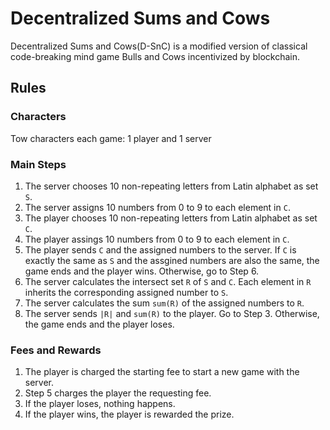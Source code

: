 # Decentralized Sums and Cows
Decentralized Sums and Cows(D-SnC) is a modified version of classical code-breaking mind game Bulls and Cows incentivized by blockchain.

## Rules

### Characters

Tow characters each game: 1 player and 1 server

### Main Steps

1. The server chooses 10 non-repeating letters from Latin alphabet as set `S`.
2. The server assigns 10 numbers from 0 to 9 to each element in `C`.
3. The player chooses 10 non-repeating letters from Latin alphabet as set `C`.
4. The player assings 10 numbers from 0 to 9 to each element in `C`.
5. The player sends `C` and the assigned numbers to the server. If `C` is exactly the same as `S` and the assgined numbers are also the same, the game ends and the player wins. Otherwise, go to Step 6.
6. The server calculates the intersect set `R` of `S` and `C`. Each element in `R` inherits the corresponding assigned number to `S`.
7. The server calculates the sum `sum(R)` of the assigned numbers to `R`.
8. The server sends `|R|` and `sum(R)` to the player. Go to Step 3. Otherwise, the game ends and the player loses.

### Fees and Rewards

1. The player is charged the starting fee to start a new game with the server.
2. Step 5 charges the player the requesting fee.
3. If the player loses, nothing happens.
4. If the player wins, the player is rewarded the prize.
